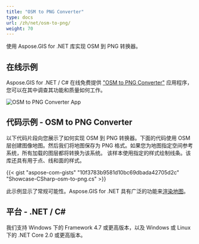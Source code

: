 ```yaml
---
title: "OSM to PNG Converter"
type: docs
url: /zh/net/osm-to-png/
weight: 70
---
```


使用 Aspose.GIS for .NET 库实现 OSM 到 PNG 转换器。

## **在线示例**

Aspose.GIS for .NET / C# 在线免费提供 ["OSM to PNG Converter"](https://products.aspose.app/gis/viewer/osm-to-png) 应用程序，您可以在其中调查其功能和质量如何工作。

![OSM to PNG Converter App](viewer.png)

## **代码示例 - OSM to PNG Converter**

以下代码片段向您展示了如何实现 OSM 到 PNG 转换器。下面的代码使用 OSM 层创建图像地图。然后我们将地图保存为 PNG 格式。如果您为地图指定空间参考系统，所有加载的图层都将转换为该系统。
该样本使用指定的样式绘制线条。该库还具有用于点、线和面的样式。

{{< gist "aspose-com-gists" "10f3783b9581d10bc69dbada42705d2c" "Showcase-CSharp-osm-to-png.cs" >}}

此示例显示了常规可能性。Aspose.GIS for .NET 具有广泛的功能来[渲染地图](https://docs.aspose.com/gis/net/map-rendering/)。

## **平台 - .NET / C#**

我们支持 Windows 下的 Framework 4.7 或更高版本，以及 Windows 或 Linux 下的 .NET Core 2.0 或更高版本。
